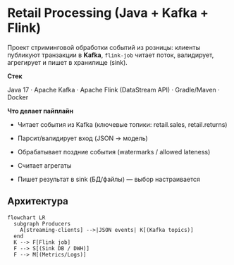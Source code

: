# Retail Processing (Java + Kafka + Flink)

Проект стриминговой обработки событий из розницы: клиенты публикуют транзакции в **Kafka**, `flink-job` читает поток, валидирует, агрегирует и пишет в хранилище (sink).

**Стек**

Java 17 · Apache Kafka · Apache Flink (DataStream API) · Gradle/Maven · Docker

**Что делает пайплайн**

- Читает события из Kafka (ключевые топики: retail.sales, retail.returns)

- Парсит/валидирует вход (JSON → модель)

- Обрабатывает поздние события (watermarks / allowed lateness)

- Считает агрегаты

- Пишет результат в sink (БД/файлы) — выбор настраивается

## Архитектура
```mermaid
flowchart LR
  subgraph Producers
    A[streaming-clients] -->|JSON events| K[(Kafka topics)]
  end
  K --> F[Flink job]
  F --> S[(Sink DB / DWH)]
  F --> M[(Metrics/Logs)]
